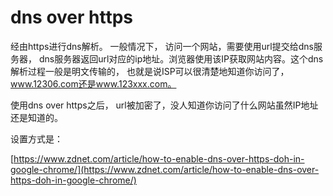 dns over https
=====================
经由https进行dns解析。 一般情况下， 访问一个网站，需要使用url提交给dns服务器，
dns服务器返回url对应的ip地址。浏览器使用该IP获取网站内容。这个dns解析过程一般是明文传输的，
也就是说ISP可以很清楚地知道你访问了，www.12306.com还是www.123xxx.com。

使用dns over https之后， url被加密了，没人知道你访问了什么网站虽然IP地址还是知道的。

设置方式是：

[https://www.zdnet.com/article/how-to-enable-dns-over-https-doh-in-google-chrome/](https://www.zdnet.com/article/how-to-enable-dns-over-https-doh-in-google-chrome/)